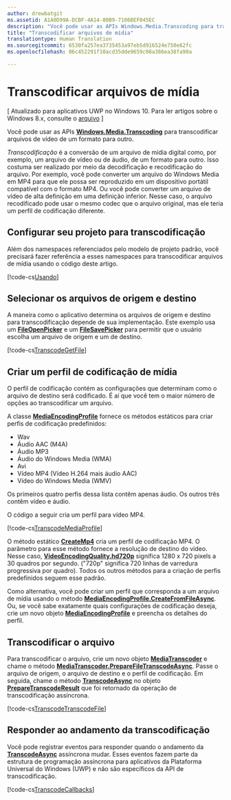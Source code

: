 ```yaml
---
author: drewbatgit
ms.assetid: A1A0D99A-DCBF-4A14-80B9-7106BEF045EC
description: "Você pode usar as APIs Windows.Media.Transcoding para transcodificar arquivos de vídeo de um formato para outro."
title: "Transcodificar arquivos de mídia"
translationtype: Human Translation
ms.sourcegitcommit: 6530fa257ea3735453a97eb5d916524e750e62fc
ms.openlocfilehash: 06c452291f10acd35dde9659c08a386ea38fa90a

---
```


# Transcodificar arquivos de mídia

\[ Atualizado para aplicativos UWP no Windows 10. Para ler artigos sobre o Windows 8.x, consulte o [arquivo](http://go.microsoft.com/fwlink/p/?linkid=619132) \]


Você pode usar as APIs [**Windows.Media.Transcoding**](https://msdn.microsoft.com/library/windows/apps/br207105) para transcodificar arquivos de vídeo de um formato para outro.

*Transcodificação* é a conversão de um arquivo de mídia digital como, por exemplo, um arquivo de vídeo ou de áudio, de um formato para outro. Isso costuma ser realizado por meio da decodificação e recodificação do arquivo. Por exemplo, você pode converter um arquivo do Windows Media em MP4 para que ele possa ser reproduzido em um dispositivo portátil compatível com o formato MP4. Ou você pode converter um arquivo de vídeo de alta definição em uma definição inferior. Nesse caso, o arquivo recodificado pode usar o mesmo codec que o arquivo original, mas ele teria um perfil de codificação diferente.

## Configurar seu projeto para transcodificação

Além dos namespaces referenciados pelo modelo de projeto padrão, você precisará fazer referência a esses namespaces para transcodificar arquivos de mídia usando o código deste artigo.

[!code-cs[Usando](./code/TranscodeWin10/cs/MainPage.xaml.cs#SnippetUsing)]

## Selecionar os arquivos de origem e destino

A maneira como o aplicativo determina os arquivos de origem e destino para transcodificação depende de sua implementação. Este exemplo usa um [**FileOpenPicker**](https://msdn.microsoft.com/library/windows/apps/br207847) e um [**FileSavePicker**](https://msdn.microsoft.com/library/windows/apps/br207871) para permitir que o usuário escolha um arquivo de origem e um de destino.

[!code-cs[TranscodeGetFile](./code/TranscodeWin10/cs/MainPage.xaml.cs#SnippetTranscodeGetFile)]

## Criar um perfil de codificação de mídia

O perfil de codificação contém as configurações que determinam como o arquivo de destino será codificado. É aí que você tem o maior número de opções ao transcodificar um arquivo.

A classe [**MediaEncodingProfile**](https://msdn.microsoft.com/library/windows/apps/hh701026) fornece os métodos estáticos para criar perfis de codificação predefinidos:

-   Wav
-   Áudio AAC (M4A)
-   Áudio MP3
-   Áudio do Windows Media (WMA)
-   Avi
-   Vídeo MP4 (Vídeo H.264 mais áudio AAC)
-   Vídeo do Windows Media (WMV)

Os primeiros quatro perfis dessa lista contêm apenas áudio. Os outros três contêm vídeo e áudio.

O código a seguir cria um perfil para vídeo MP4.

[!code-cs[TranscodeMediaProfile](./code/TranscodeWin10/cs/MainPage.xaml.cs#SnippetTranscodeMediaProfile)]

O método estático [**CreateMp4**](https://msdn.microsoft.com/library/windows/apps/hh701078) cria um perfil de codificação MP4. O parâmetro para esse método fornece a resolução de destino do vídeo. Nesse caso, [**VideoEncodingQuality.hd720p**](https://msdn.microsoft.com/library/windows/apps/hh701290) significa 1280 x 720 pixels a 30 quadros por segundo. ("720p" significa 720 linhas de varredura progressiva por quadro). Todos os outros métodos para a criação de perfis predefinidos seguem esse padrão.

Como alternativa, você pode criar um perfil que corresponda a um arquivo de mídia usando o método [**MediaEncodingProfile.CreateFromFileAsync**](https://msdn.microsoft.com/library/windows/apps/hh701047). Ou, se você sabe exatamente quais configurações de codificação deseja, crie um novo objeto [**MediaEncodingProfile**](https://msdn.microsoft.com/library/windows/apps/hh701026) e preencha os detalhes do perfil.

## Transcodificar o arquivo

Para transcodificar o arquivo, crie um novo objeto [**MediaTranscoder**](https://msdn.microsoft.com/library/windows/apps/br207080) e chame o método [**MediaTranscoder.PrepareFileTranscodeAsync**](https://msdn.microsoft.com/library/windows/apps/hh700936). Passe o arquivo de origem, o arquivo de destino e o perfil de codificação. Em seguida, chame o método [**TranscodeAsync**](https://msdn.microsoft.com/library/windows/apps/hh700946) no objeto [**PrepareTranscodeResult**](https://msdn.microsoft.com/library/windows/apps/hh700941) que foi retornado da operação de transcodificação assíncrona.

[!code-cs[TranscodeTranscodeFile](./code/TranscodeWin10/cs/MainPage.xaml.cs#SnippetTranscodeTranscodeFile)]

## Responder ao andamento da transcodificação

Você pode registrar eventos para responder quando o andamento da [**TranscodeAsync**](https://msdn.microsoft.com/library/windows/apps/hh700946) assíncrona mudar. Esses eventos fazem parte da estrutura de programação assíncrona para aplicativos da Plataforma Universal do Windows (UWP) e não são específicos da API de transcodificação.

[!code-cs[TranscodeCallbacks](./code/TranscodeWin10/cs/MainPage.xaml.cs#SnippetTranscodeCallbacks)]

 

 







<!--HONumber=Jun16_HO4-->


